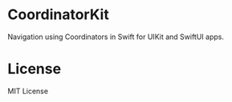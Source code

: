 # CoordinatorKit
Navigation using Coordinators in Swift for UIKit and SwiftUI apps.

# License

MIT License
